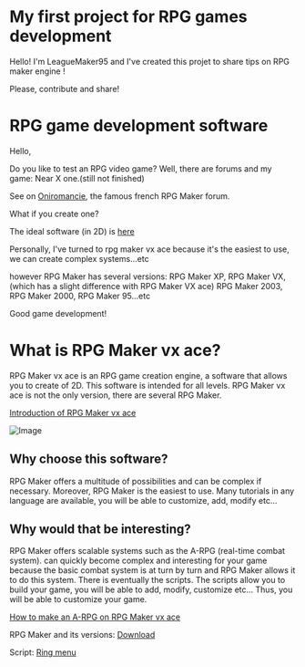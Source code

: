 

# My first project for RPG games development 

Hello! I'm LeagueMaker95 and I've created this projet to share tips on RPG maker engine !

Please, contribute and share!

# RPG game development software


Hello,

Do you like to test an RPG video game? Well, there are forums and my game: Near X one.(still not finished)

See on [Oniromancie](http://www.rpg-maker.fr/jeux.html), the famous french RPG Maker forum. 

What if you create one?

The ideal software (in 2D) is [here](https://www.rpgmakerweb.com/languages/fr)

Personally, I've turned to rpg maker vx ace because it's the easiest to use, we can create complex systems...etc

however RPG Maker has several versions: RPG Maker XP, RPG Maker VX, (which has a slight difference with RPG Maker VX ace) RPG Maker 2003, RPG Maker 2000, RPG Maker 95...etc

Good game development!




#  What is RPG Maker vx ace?

RPG Maker vx ace is an RPG game creation engine, a software that allows you to create
of 2D. This software is intended for all levels.
RPG Maker vx ace is not the only version, there are several RPG Maker.

[Introduction of RPG Maker vx ace](https://www.youtube.com/watch?v=wWqzYdpIG98)

![Image](https://dat5n5oxdq-flywheel.netdna-ssl.com/wp-content/uploads/2014/04/RTPs.png)


## Why choose this software?

RPG Maker offers a multitude of possibilities and can be complex if necessary.
Moreover, RPG Maker is the easiest to use.
Many tutorials in any language are available,
you will be able to customize, add, modify etc...

## Why would that be interesting?

RPG Maker offers scalable systems such as the A-RPG (real-time combat system).
can quickly become complex and interesting for your game because the basic combat system
is at turn by turn and RPG Maker allows it to do this system. There is eventually
the scripts. The scripts allow you to build your game, you will be able to add, modify, customize etc...
Thus, you will be able to customize your game.

[How to make an A-RPG on RPG Maker vx ace](https://www.youtube.com/watch?v=f5mqYexCfss)

RPG Maker and its versions: [Download](https://www.rpgmakerweb.com/download/additional/run-time-packages)               

Script: [Ring menu](https://www.rpgmakervx-fr.com/t13778-ring-menu?highlight=Ring+Menu)
